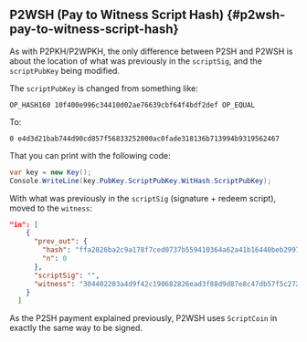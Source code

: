 ## P2WSH (Pay to Witness Script Hash) {#p2wsh-pay-to-witness-script-hash}

As with P2PKH/P2WPKH, the only difference between P2SH and P2WSH is about the location of what was previously in the ```scriptSig```, and the ```scriptPubKey``` being modified.

The ```scriptPubKey``` is changed from something like:

```OP_HASH160 10f400e996c34410d02ae76639cbf64f4bdf2def OP_EQUAL```

To:

```0 e4d3d21bab744d90cd857f56833252000ac0fade318136b713994b9319562467```

That you can print with the following code:  

```cs
var key = new Key();
Console.WriteLine(key.PubKey.ScriptPubKey.WitHash.ScriptPubKey);
```  

With what was previously in the ```scriptSig``` (signature + redeem script), moved to the ```witness```:

```json
"in": [
    {
      "prev_out": {
        "hash": "ffa2826ba2c9a178f7ced0737b559410364a62a41b16440beb299754114888c4",
        "n": 0
      },
      "scriptSig": "",
      "witness": "304402203a4d9f42c190682826ead3f88d9d87e8c47db57f5c272637441bafe11d5ad8a302206ac21b2bfe831216059ac4c91ec3e4458c78190613802975f5da5d11b55a69c601 210243b3760ce117a85540d88fa9d3d605338d4689bed1217e1fa84c78c22999fe08ac"
    }
  ]

```

As the P2SH payment explained previously, P2WSH uses ```ScriptCoin``` in exactly the same way to be signed.
